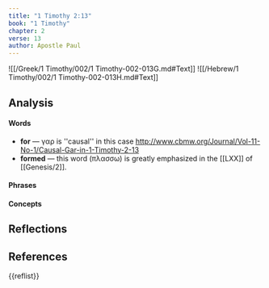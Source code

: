 ```yaml
---
title: "1 Timothy 2:13"
book: "1 Timothy"
chapter: 2
verse: 13
author: Apostle Paul
---
```

![[/Greek/1 Timothy/002/1 Timothy-002-013G.md#Text]]
![[/Hebrew/1 Timothy/002/1 Timothy-002-013H.md#Text]]

## Analysis

#### Words
- **for** — γαρ is ''causal'' in this case <ref>http://www.cbmw.org/Journal/Vol-11-No-1/Causal-Gar-in-1-Timothy-2-13</ref>
- **formed** — this word (πλασσω) is greatly emphasized in the [[LXX]] of [[Genesis/2]].

#### Phrases

#### Concepts

## Reflections

## References

{{reflist}}
